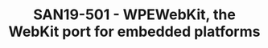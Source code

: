 ---
categories:
- san19
description: WPEWebKit[1] is a WebKit flavor (also known as port) specially crafted
  for<br /> embedded platforms and use-cases. During this talk I would present WPEWebKits<br
  /> architecture with a special emphasis on its multimedia backend based on<br />
  GStreamer[2] and implementing support for the MSE[3], EME[4], MediaCapabilities<br
  /> specifications. I would also present a case study on how to successfully<br />
  integrate WPEWebKit on i.MX6 and i.MX8 platforms with the Cog[5] standalone<br />
  reference web-app container or within existing Qt5 applications, using the WPEQt<br
  /> QML plugin.<br /> <br /> <br /> [1] https://wpewebkit.org<br /> [2] https://gstreamer.freedesktop.org<br
  /> [3] https://www.w3.org/TR/media-source/<br /> [4] https://www.w3.org/TR/encrypted-media/<br
  /> [5] https://github.com/Igalia/cog
image:
  featured: 'true'
  path: /assets/images/featured-images/san19/SAN19-501.png
session_attendee_num: '1'
session_id: SAN19-501
session_room: Sunset IV (Session 2)
session_slot:
  end_time: '2019-09-27 08:55:00'
  start_time: '2019-09-27 08:30:00'
session_speakers:
- speaker_bio: ''
  speaker_company: Igalia
  speaker_image: /assets/images/speakers/placeholder.jpg
  speaker_location: ''
  speaker_name: Philippe Normand
  speaker_position: Software Engineer
  speaker_username: linaro.philn
- speaker_bio: Philippes expertize spans between GStreamer and WebKit, where he has
    been improving the multimedia backends required for the HTML5 Living Standard.
  speaker_company: ''
  speaker_image: /assets/images/speakers/san19/philippe-normand.jpg
  speaker_location: ''
  speaker_name: Philippe Normand
  speaker_position: Multimedia engineer and Partner at Igalia
  speaker_username: philn1
session_track: Multimedia
tag: session
tags:
- Multimedia
- ' IoT and Embedded'
title: SAN19-501 - WPEWebKit, the WebKit port for embedded platforms
---